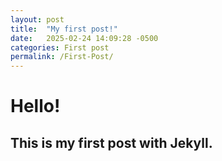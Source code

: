 ```yaml
---
layout: post
title:  "My first post!"
date:   2025-02-24 14:09:28 -0500
categories: First post
permalink: /First-Post/
---
```

# Hello!
## This is my first post with Jekyll.
